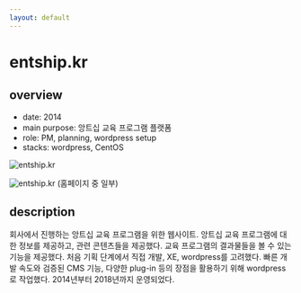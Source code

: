 ```yaml
---
layout: default
---
```


# entship.kr

## overview

* date: 2014
* main purpose: 앙트십 교육 프로그램 플랫폼
* role: PM, planning, wordpress setup
* stacks: wordpress, CentOS

![entship.kr]({{"/assets/img/project/2014_entship_kr_1.jpg"}})

![entship.kr]({{"/assets/img/project/2014_entship_kr_2.jpg"}})
(홈페이지 중 일부)

## description

회사에서 진행하는 앙트십 교육 프로그램을 위한 웹사이트. 
앙트십 교육 프로그램에 대한 정보를 제공하고, 관련 콘텐츠들을 제공했다. 
교육 프로그램의 결과물들을 볼 수 있는 기능을 제공했다. 
처음 기획 단계에서 직접 개발, XE, wordpress를 고려했다. 
빠른 개발 속도와 검증된 CMS 기능, 다양한 plug-in 등의 장점을 활용하기 위해 wordpress로 작업했다. 
2014년부터 2018년까지 운영되었다. 
